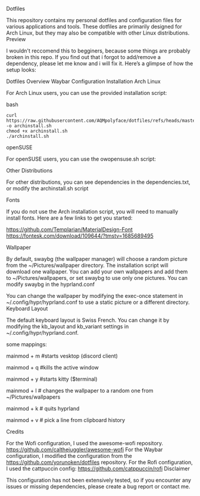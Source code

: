 Dotfiles

This repository contains my personal dotfiles and configuration files for various applications and tools. These dotfiles are primarily designed for Arch Linux, but they may also be compatible with other Linux distributions.
Preview

I wouldn't reccomend this to begginers, because some things are probably broken in this repo. If you find out that i forgot to add/remove a dependency, please let me know and i will fix it.
Here’s a glimpse of how the setup looks:

Dotfiles Overview
Waybar Configuration
Installation
Arch Linux

For Arch Linux users, you can use the provided installation script:

bash

```
curl https://raw.githubusercontent.com/AQMpolyface/dotfiles/refs/heads/master/archinstall.sh -o archinstall.sh
chmod +x archinstall.sh
./archinstall.sh
```
openSUSE

For openSUSE users, you can use the owopensuse.sh script:


Other Distributions

For other distributions, you can see dependencies in the dependencies.txt, or modify the archinstall.sh script

Fonts

If you do not use the Arch installation script, you will need to manually install fonts. Here are a few links to get you started:

https://github.com/Templarian/MaterialDesign-Font
https://fontesk.com/download/109644/?tmstv=1685689495

 Wallpaper

By default, swaybg (the wallpaper manager) will choose a random picture from the ~/Pictures/wallpaper directory. The installation script will download one wallpaper. You can add your own wallpapers and add them to ~/Pictures/wallpapers, or set swaybg to use only one pictures. You can modify swaybg in the hyprland.conf

You can change the wallpaper by modifying the exec-once statement in ~/.config/hypr/hyprland.conf to use a static picture or a different directory.
Keyboard Layout

The default keyboard layout is Swiss French. You can change it by modifying the kb_layout and kb_variant settings in ~/.config/hypr/hyprland.conf.

some mappings:


mainmod + m #starts vesktop (discord client)

mainmod + q #kills the active window

mainmod + y #starts kitty ($terminal)


mainmod + l # changes the wallpaper to a random one from ~/Pictures/wallpapers

mainmod + k # quits hyprland

mainmod + v # pick a line from clipboard history

Credits

For the Wofi configuration, I used the awesome-wofi repository. https://github.com/calthejuggler/awesome-wofi
For the Waybar configuration, I modified the configuration from the https://github.com/yorunoken/dotfiles repository.
For the Rofi configuration, I used the cattpuccin config:  https://github.com/catppuccin/rofi
Disclaimer

This configuration has not been extensively tested, so if you encounter any issues or missing dependencies, please create a bug report or contact me.
